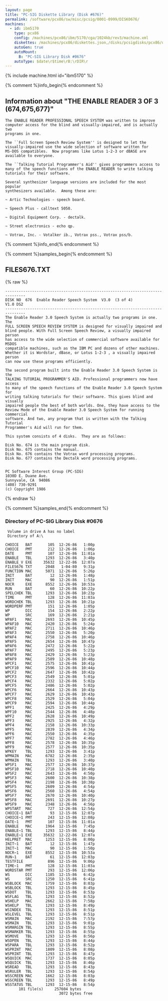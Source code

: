 ```yaml
---
layout: page
title: "PC-SIG Diskette Library (Disk #676)"
permalink: /software/pcx86/sw/misc/pcsig/0001-0999/DISK0676/
machines:
  - id: ibm5170
    type: pcx86
    config: /machines/pcx86/ibm/5170/cga/1024kb/rev3/machine.xml
    diskettes: /machines/pcx86/diskettes.json,/disks/pcsigdisks/pcx86/diskettes.json
    autoGen: true
    autoMount:
      B: "PC-SIG Library Disk #0676"
    autoType: $date\r$time\rB:\rDIR\r
---
```


{% include machine.html id="ibm5170" %}

{% comment %}info_begin{% endcomment %}

## Information about "THE ENABLE READER 3 OF 3 (674,675,677)"

    The ENABLE READER PROFESSIONAL SPEECH SYSTEM was written to improve
    computer access for the blind and visually-impaired, and is actually two
    programs in one.
    
    The ``Full Screen Speech Review System'' is designed to let the
    visually-impaired use the wide selection of software written for
    MS-DOS compatibles.  Now programs like Lotus 1-2-3 or dBASE are
    available to everyone.
    
    The ``Talking Tutorial Programmer's Aid'' gives programmers access to
    many of the speech functions of the ENABLE READER to write talking
    tutorials for their software.
    
    Several synthesizer language versions are included for the most popular
    synthesizers available.  Among these are:
    
    ~ Artic Technologies - speech board.
    
    ~ Speech Plus - calltext 5050.
    
    ~ Digital Equipment Corp. - dectalk.
    
    ~ Street electronics - echo qp.
    
    ~ Votrax, Inc. - Votalker ib., Votrax pss., Votrax pss/b.
{% comment %}info_end{% endcomment %}

{% comment %}samples_begin{% endcomment %}

## FILES676.TXT

{% raw %}
```
-------------------------------------------------------------------------------
DISK NO  676  Enable Reader Speech System  V3.0  (3 of 4)          V1.0 DS2
-------------------------------------------------------------------------------
The Enable Reader 3.0 Speech System is actually two programs in one. The
FULL SCREEN SPEECH REVIEW SYSTEM is designed for visually impaired and
blind people. With Full Screen Speech Review, a visually impaired person
has access to the wide selection of commercial software available for MSDOS
compatible machines, such as the IBM PC and dozens of other machines.
Whether it is Wordstar, dBase, or Lotus 1-2-3 , a visually impaired person
can now use these programs efficiently.
 
The second program built into the Enable Reader 3.0 Speech System is the
TALKING TUTORIAL PROGRAMMER'S AID. Professional programmers now have access
to many of the speech functions of the Enable Reader 3.0 Speech System for
writing talking tutorials for their software. This gives blind and visually
impaired people the best of both worlds. One, they have access to the
Review Mode of the Enable Reader 3.0 Speech System for running commercial
software. And two, any program that is written with the Talking Tutorial
Programmer's Aid will run for them.
 
This system consists of 4 disks.  They are as follows:
 
Disk No. 674 is the main program disk.
Disk No. 675 contains the manual.
Disk No. 676 contains the Votrax word processing programs.
Disk No. 677 contains the Dectalk word processing programs.
 
 
PC Software Interest Group (PC-SIG)
1030D E. Duane Ave.
Sunnyvale, CA  94086
(408) 730-9291
(c) Copyright 1986
```
{% endraw %}

{% comment %}samples_end{% endcomment %}

### Directory of PC-SIG Library Disk #0676

     Volume in drive A has no label
     Directory of A:\

    CHOICE   BAT       105  12-26-86   1:00p
    CHOICE   PMT       212  12-26-86   1:06p
    DATE     PMT       107  12-26-86  11:01a
    ENABLE   TBL      1293  12-26-86   3:40p
    ENABLE_V EXE     35632  12-22-86  12:07a
    FILES676 TXT      2048   1-04-80   9:31p
    FUNCTION MAC      5071  12-26-86   5:26p
    INIT     BAT        12  12-26-86   1:48p
    INIT     MAC        90  12-26-86   1:51p
    NOCR     EXE      8552  12-26-86  10:53a
    RUN      BAT        60  12-26-86  10:22p
    SPELCHEK TBL      1293  12-26-86  10:23p
    TIME     PMT       128  12-26-86  11:03a
    WORDCHEK TBL      1293  12-26-86  10:21p
    WORDPERF PMT       151  12-26-86   1:05p
    WP       DIC       154  12-26-86   2:22p
    WP       SRC       169  12-26-86   2:21p
    WPAF1    MAC      2693  12-26-86  10:45p
    WPAF10   MAC      2420  12-26-86   5:24p
    WPAF2    MAC      2711  12-26-86  10:46p
    WPAF3    MAC      2550  12-26-86   5:20p
    WPAF4    MAC      2758  12-26-86  10:46p
    WPAF5    MAC      2654  12-26-86  10:47p
    WPAF6    MAC      2472  12-26-86   5:22p
    WPAF7    MAC      2495  12-26-86   5:23p
    WPAF8    MAC      2429  12-26-86   5:23p
    WPAF9    MAC      2589  12-26-86  10:48p
    WPCF1    MAC      2575  12-26-86  10:41p
    WPCF10   MAC      2596  12-26-86  10:44p
    WPCF2    MAC      2647  12-26-86  10:42p
    WPCF3    MAC      2549  12-26-86   5:01p
    WPCF4    MAC      2332  12-26-86   5:02p
    WPCF5    MAC      2486  12-26-86   5:02p
    WPCF6    MAC      2664  12-26-86  10:43p
    WPCF7    MAC      2629  12-26-86  10:43p
    WPCF8    MAC      2529  12-26-86   5:04p
    WPCF9    MAC      2594  12-26-86  10:44p
    WPF1     MAC      2425  12-26-86   4:29p
    WPF10    MAC      2544  12-26-86   4:48p
    WPF2     MAC      2628  12-26-86  10:49p
    WPF3     MAC      2925  12-26-86   4:32p
    WPF4     MAC      2158  12-26-86  10:33p
    WPF5     MAC      2839  12-26-86   4:34p
    WPF6     MAC      2550  12-26-86   4:35p
    WPF7     MAC      2782  12-26-86   4:46p
    WPF8     MAC      2578  12-26-86  10:35p
    WPF9     MAC      2577  12-26-86  10:35p
    WPKEY    TBL      1293  12-26-86   3:41p
    WPMAIN   MAC      6782  12-26-86   2:35p
    WPMAIN   TBL      1293  12-26-86   3:40p
    WPSF1    MAC      2577  12-26-86  10:37p
    WPSF10   MAC      2718  12-26-86  10:40p
    WPSF2    MAC      2643  12-26-86   4:50p
    WPSF3    MAC      2600  12-26-86  10:38p
    WPSF4    MAC      2198  12-26-86  10:38p
    WPSF5    MAC      2609  12-26-86   4:54p
    WPSF6    MAC      2560  12-26-86   4:54p
    WPSF7    MAC      2670  12-26-86  10:40p
    WPSF8    MAC      2691  12-26-86  10:27p
    WPSF9    MAC      2348  12-26-86   4:56p
    WPSTART  MAC       727  12-26-86  12:54p
    CHOICE~1 BAT        93  12-15-86  12:07p
    CHOICE~1 PMT       243  12-15-86  12:08p
    DATE~1   PMT       107  12-15-86  11:01a
    ENABLE   MAC      1964  12-15-86   7:45p
    ENABLE~1 TBL      1293  12-15-86   8:44p
    ENABLE~1 EXE     35632  12-22-86  12:07a
    HELPRET  MAC      1253  12-15-86   8:00p
    INIT~1   BAT        12  12-15-86   1:47p
    INIT~1   MAC        90  12-15-86   1:50p
    NOCR~1   EXE      8552  12-15-86  10:53a
    RUN~1    BAT        61  12-15-86  12:03p
    TESTFILE           896  12-15-86   9:06p
    TIME~1   PMT       128  12-15-86  11:03a
    WORDSTAR PMT       293  12-15-86  12:06p
    WS       DIC      1185  12-15-86   6:42p
    WS       SRC      1250  12-15-86   6:41p
    WSBLOCK  MAC      1759  12-15-86   8:03p
    WSBLOCK  TBL      1293  12-15-86   8:45p
    WSDOT    TBL      1293  12-15-86   8:53p
    WSFLAG   TBL      1293  12-15-86   8:52p
    WSHELP   MAC      2662  12-15-86   7:58p
    WSHELP   TBL      1293  12-15-86   8:49p
    WSINDEX  TBL      1293  12-15-86   8:51p
    WSLEVEL  TBL      1293  12-15-86   8:51p
    WSMAIN   MAC      2192  12-15-86   7:57p
    WSMAIN   TBL      1293  12-15-86   9:01p
    WSMARGIN TBL      1293  12-15-86   8:55p
    WSMARKER TBL      1293  12-15-86   8:55p
    WSMOVE   TBL      1293  12-15-86   8:56p
    WSOPEN   TBL      1293  12-15-86   8:44p
    WSPARA   TBL      1293  12-15-86   8:52p
    WSPRINT  MAC      1809  12-15-86   8:08p
    WSPRINT  TBL      1293  12-15-86   8:47p
    WSQUICK  MAC      1737  12-15-86   8:05p
    WSQUICK  TBL      1293  12-15-86   8:46p
    WSREAD   TBL      1293  12-15-86   8:43p
    WSRULER  TBL      1293  12-15-86   8:54p
    WSSCREEN MAC      1662  12-15-86   8:03p
    WSSCREEN TBL      1293  12-15-86   8:49p
    WSSTATUS TBL      1293  12-15-86   8:54p
          101 file(s)     257604 bytes
                            3072 bytes free
